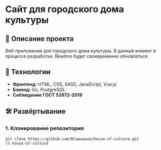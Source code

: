 
# Сайт для городского дома культуры

## 📌 Описание проекта
Веб-приложение для городского дома культуры. В данный момент в процессе разработки. Readme будет своевременно обновляться

## 🚀 Технологии
- **Фронтенд:** HTML, CSS, SASS, JavaScript, Vue.js
- **Бэкенд:** Go, PostgreSQL
- **Соблюдение ГОСТ 52872-2019**

## 🛠 Развёртывание

### 1. Клонирование репозитория
```bash
git clone https://github.com/Blaaaaaze/house-of-culture.git
cd house-of-culture
